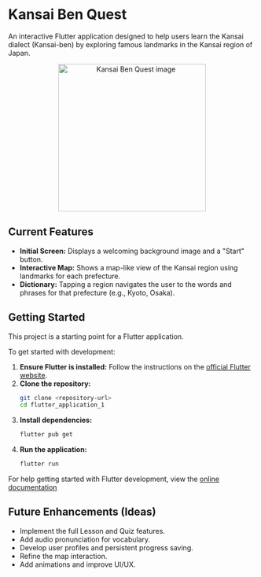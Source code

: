 # Kansai Ben Quest

An interactive Flutter application designed to help users learn the Kansai dialect (Kansai-ben) by exploring famous landmarks in the Kansai region of Japan.
<p align="center">  <!-- Optional: align="center" or align="left" -->
  <img src="https://github.com/user-attachments/assets/d66a4a42-6b93-4eb8-a003-904de4cb730e" alt="Kansai Ben Quest image" width="300">
</p>

## Current Features

*   **Initial Screen:** Displays a welcoming background image and a "Start" button.
*   **Interactive Map:** Shows a map-like view of the Kansai region using landmarks for each prefecture.
*   **Dictionary:** Tapping a region navigates the user to the words and phrases for that prefecture (e.g., Kyoto, Osaka).

## Getting Started

This project is a starting point for a Flutter application.

To get started with development:

1.  **Ensure Flutter is installed:** Follow the instructions on the [official Flutter website](https://flutter.dev/docs/get-started/install).
2.  **Clone the repository:**
    ```bash
    git clone <repository-url>
    cd flutter_application_1
    ```
3.  **Install dependencies:**
    ```bash
    flutter pub get
    ```
4.  **Run the application:**
    ```bash
    flutter run
    ```

For help getting started with Flutter development, view the
[online documentation](https://docs.flutter.dev/)

## Future Enhancements (Ideas)

*   Implement the full Lesson and Quiz features.
*   Add audio pronunciation for vocabulary.
*   Develop user profiles and persistent progress saving.
*   Refine the map interaction.
*   Add animations and improve UI/UX.
